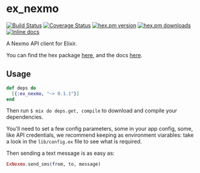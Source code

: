 
ex_nexmo
========
[![Build Status](https://secure.travis-ci.org/kindynowapp/ex_nexmo.png?branch=master "Build Status")](http://travis-ci.org/kindynowapp/ex_nexmo)
[![Coverage Status](https://coveralls.io/repos/kindynowapp/ex_nexmo/badge.svg?branch=master&service=github)](https://coveralls.io/github/kindynowapp/ex_nexmo?branch=master)
[![hex.pm version](https://img.shields.io/hexpm/v/ex_nexmo.svg)](https://hex.pm/packages/ex_nexmo)
[![hex.pm downloads](https://img.shields.io/hexpm/dt/ex_nexmo.svg)](https://hex.pm/packages/ex_nexmo)
[![Inline docs](http://inch-ci.org/github/kindynowapp/ex_nexmo.svg?branch=master&style=flat)](http://inch-ci.org/github/kindynowapp/ex_nexmo)

A Nexmo API client for Elixir.

You can find the hex package [here](https://hex.pm/packages/ex_nexmo), and the docs [here](http://hexdocs.pm/ex_nexmo).

## Usage

```elixir
def deps do
  [{:ex_nexmo, "~> 0.1.1"}]
end
```

Then run `$ mix do deps.get, compile` to download and compile your dependencies.

You'll need to set a few config parameters, some in your app config, some, like
API credentials, we recommend keeping as environment viarables: take a look in
the `lib/config.ex` file to see what is required.

Then sending a text message is as easy as:

```elixir
ExNexmo.send_sms(from, to, message)
```

